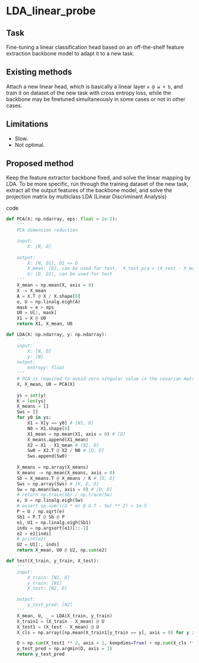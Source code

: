 # LDA_linear_probe

## Task

Fine-tuning a linear classification head based on an off-the-shelf feature extraction backbone model to adapt it to a new task.

## Existing methods

Attach a new linear head, which is basically a linear layer `x @ w + b`, and train it on dataset of the new task with cross entropy loss, while the backbone may be finetuned simultaneously in some cases or not in other cases.

## Limitations

- Slow. 
- Not optimal. 

## Proposed method

Keep the feature extractor backbone fixed, and solve the linear mapping by LDA. To be more specific, run through the training dataset of the new task, extract all the output features of the backbone model, and solve the projection matrix by multiclass LDA (Linear Discriminant Analysis)

code
```python
def PCA(X: np.ndarray, eps: float = 1e-2):
    '''
    PCA dimension reduction

    input:
        X: [N, D]
    
    output:
        X: [N, D1], D1 <= D
        X_mean: [D], can be used for test, `X_test_pca = (X_test - X_mean) @ U`
        U: [D, D1], can be used for test
    '''
    X_mean = np.mean(X, axis = 0)
    X -= X_mean
    A = X.T @ X / X.shape[0]
    e, U = np.linalg.eigh(A)
    mask = e > eps
    U0 = U[:, mask]
    X1 = X @ U0
    return X1, X_mean, U0

def LDA(X: np.ndarray, y: np.ndarray):
    '''
    input:
        X: [N, D]
        y: [N]
    output:
        entropy: float
    '''
    # PCA is required to avoid zero singular value in the covarian matrix
    X, X_mean, U0 = PCA(X)
    
    ys = set(y)
    K = len(ys)
    X_means = []
    Sws = []
    for y0 in ys:
        X1 = X[y == y0] # [N1, D]
        N0 = X1.shape[0]
        X1_mean = np.mean(X1, axis = 0) # [D]
        X_means.append(X1_mean)
        X2 = X1 - X1_mean # [N1, D]
        Sw0 = X2.T @ X2 / N0 # [D, D]
        Sws.append(Sw0)
    
    X_means = np.array(X_means)
    X_means -= np.mean(X_means, axis = 0)
    Sb = X_means.T @ X_means / K # [D, D]
    Sws = np.array(Sws) # [K, D, D]
    Sw = np.mean(Sws, axis = 0) # [D, D]
    # return np.trace(Sb) / np.trace(Sw)
    e, U = np.linalg.eigh(Sw)
    # assert np.sum(((U * e) @ U.T - Sw) ** 2) < 1e-5
    P = U / np.sqrt(e)
    Sb1 = P.T @ Sb @ P
    e1, U1 = np.linalg.eigh(Sb1)
    inds = np.argsort(e1)[::-1]
    e2 = e1[inds]
    # print(e2)
    U2 = U1[:, inds]
    return X_mean, U0 @ U2, np.sum(e2)

def test(X_train, y_train, X_test):
    '''
    input:
        X_train: [N1, D]
        y_train: [N1]
        X_test: [N2, D]

    output:
        y_test_pred: [N2]
    '''
    X_mean, U, _ = LDA(X_train, y_train)
    X_train1 = (X_train - X_mean) @ U
    X_test1 = (X_test - X_mean) @ U
    X_cls = np.array([np.mean(X_train1[y_train == y], axis = 0) for y in sorted(list(set(y_train)))])

    D = np.sum(X_test1 ** 2, axis = 1, keepdims=True) + np.sum(X_cls ** 2, axis = 1, keepdims=True).T - 2 * X_test1 @ X_cls
    y_test_pred = np.argmin(D, axis = 1)
    return y_test_pred
```
